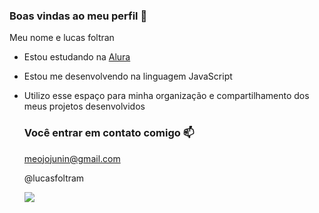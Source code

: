 ### Boas vindas ao meu perfil 💙

Meu nome e lucas foltran

- Estou estudando na [Alura](https://www.alura.com.br)
- Estou me desenvolvendo na linguagem JavaScript
- Utilizo esse espaço para minha organização e compartilhamento dos meus projetos desenvolvidos

  ### Você entrar em contato comigo 📫

  meojojunin@gmail.com

  @lucasfoltram

  ![](https://media1.tenor.com/m/TspXJcTQk7cAAAAd/kermit-dance.gif)
